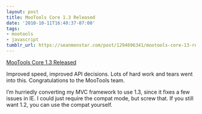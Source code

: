 ```yaml
---
layout: post
title: MooTools Core 1.3 Released
date: '2010-10-11T16:40:37-07:00'
tags:
- mootools
- javascript
tumblr_url: https://seanmonstar.com/post/1294696341/mootools-core-13-released
---
```

[MooTools Core 1.3 Released](http://mootools.net/blog/2010/10/11/mootools-core-1-3-stable-and-mootools-more-1-3rc/)  

Improved speed, improved API decisions. Lots of hard work and tears went into this. Congratulations to the MooTools team.

I’m hurriedly converting my MVC framework to use 1.3, since it fixes a few issues in IE. I could just require the compat mode, but screw that. If you still want 1.2, you can use the compat yourself.

